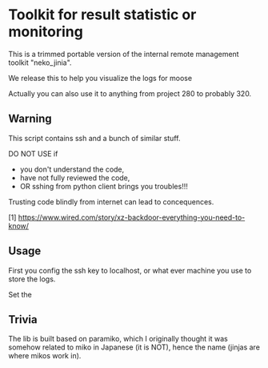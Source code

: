 # Toolkit for result statistic or monitoring
This is a trimmed portable version of the internal remote management toolkit "neko_jinia".

We release this to help you visualize the logs for moose 

Actually you can also use it to anything from project 280 to probably 320.

## Warning
This script contains ssh and a bunch of similar stuff. 

DO NOT USE if 
- you don't understand the code,  
- have not fully reviewed the code,
- OR sshing from python client brings you troubles!!!

Trusting code blindly from internet can lead to concequences.

[1] https://www.wired.com/story/xz-backdoor-everything-you-need-to-know/


## Usage
First you config the ssh key to localhost, or what ever machine you use to store the logs. 

Set the 


## Trivia
The lib is built based on paramiko, which I originally thought it was somehow related to miko in Japanese (it is NOT),
hence the name (jinjas are where mikos work in).
